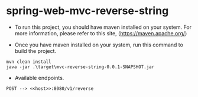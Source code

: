 # spring-web-mvc-reverse-string

- To run this project, you should have maven installed on your system. For more information, please refer to this site, (https://maven.apache.org/)

- Once you have maven installed on your system, run this command to build the project. 

``` 
mvn clean install 
java -jar .\target\mvc-reverse-string-0.0.1-SNAPSHOT.jar
```

- Available endpoints. 

```
POST --> <<host>>:8080/v1/reverse
```

